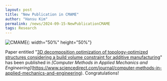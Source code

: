 ```yaml
---
layout: post
title: "New Publication in CMAME"
author: "Hansu Kim"
permalink: /news/2024-09-15-NewPublicationCMAME
tags: Research
---
```

![CMAME](https://github.com/user-attachments/assets/afa6f9c3-2a61-4191-84bb-2b54713b52d7){: width="50%" height="50%"}   
   
Paper entitled "[3D decomposition optimization of topology-optimized structures considering a build volume constraint for additive manufacturing](https://doi.org/10.1016/j.cma.2024.117357)" has been published in _[Computer Methods in Applied Mechanics and Engineering]_(https://www.sciencedirect.com/journal/computer-methods-in-applied-mechanics-and-engineering). Congratulations!  
